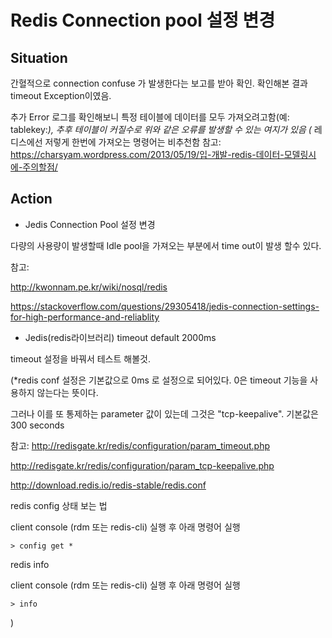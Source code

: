 # Redis Connection pool 설정 변경

## Situation
간혈적으로 connection confuse 가 발생한다는 보고를 받아 확인.
확인해본 결과 timeout Exception이였음.

추가
Error 로그를 확인해보니 특정 테이블에 데이터를 모두 가져오려고함(예: tablekey:*), 추후 테이블이 커질수로 위와 같은 오류를 발생할 수 있는 여지가 있음 (* 레디스에선 저렇게 한번에 가져오는 명령어는 비추천함
참고:
https://charsyam.wordpress.com/2013/05/19/입-개발-redis-데이터-모델링시에-주의할점/


## Action

- Jedis Connection Pool 설정 변경

다량의 사용량이 발생할때 Idle pool을 가져오는 부분에서 time out이 발생 할수 있다.

참고:

http://kwonnam.pe.kr/wiki/nosql/redis

https://stackoverflow.com/questions/29305418/jedis-connection-settings-for-high-performance-and-reliablity

- Jedis(redis라이브러리) timeout default 2000ms

timeout 설정을 바꿔서 테스트 해볼것.

(*redis conf 설정은 기본값으로 0ms 로 설정으로 되어있다. 0은 timeout 기능을 사용하지 않는다는 뜻이다.

그러나 이를 또 통제하는 parameter 값이 있는데 그것은 "tcp-keepalive". 기본값은 300 seconds

참고: http://redisgate.kr/redis/configuration/param_timeout.php

http://redisgate.kr/redis/configuration/param_tcp-keepalive.php

http://download.redis.io/redis-stable/redis.conf

redis config 상태 보는 법

client console (rdm 또는 redis-cli) 실행 후 아래 명령어 실행

```
> config get *
```

redis info

client console (rdm 또는 redis-cli) 실행 후 아래 명령어 실행

```
> info
```
)